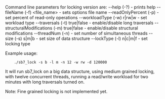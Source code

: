 Command line parameters for locking version are:
--help (-?) - prints help
--fileName (-f) <file_name> - sets options file name
--readOnlyPercent (-p) <number> - set percent of read-only operations
--workloadType (-w) r|rw|w - set workload type
--traversals (-t) true|false - enable/disable long traversals
--structuralModifications (-m) true|false - enable/disable structural modifications
--threadNum (-n) <number> - set number of simultaneous threads
--size (-s) s|m|b - set size of data structure
--lockType (-l) n|c|m|f - set locking type


Example usage:

		./sb7_lock -s b -l m -n 12 -w rw -d 120000

It will run sb7_lock on a big data structure, using medium grained locking,
with twelve concurrent threads, running a read/write workload for two minutes
with long traversals turned on.

Note: Fine grained locking is not implemented yet.
